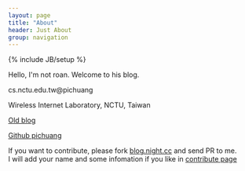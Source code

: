```yaml
---
layout: page
title: "About"
header: Just About
group: navigation
---
```

{% include JB/setup %}

Hello, I'm not roan. Welcome to his blog.

cs.nctu.edu.tw@pichuang

Wireless Internet Laboratory, NCTU, Taiwan

[Old blog](http://roan.logdown.com)

[Github pichuang](http://github.com/pichuang)

If you want to contribute, please fork [blog.night.cc](https://github.com/pichuang/pichuang.github.com) and send PR to me.  
I will add your name and some infomation if you like in [contribute page](http://blog.night9.cc/contribute.html)  
